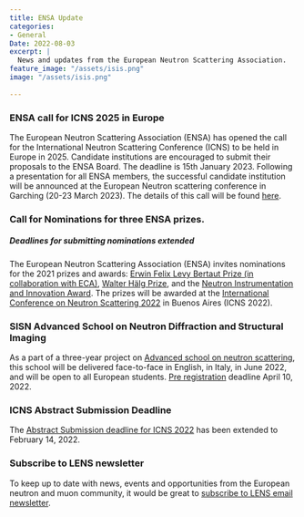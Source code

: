 ```yaml
---
title: ENSA Update
categories:
- General
Date: 2022-08-03
excerpt: |
  News and updates from the European Neutron Scattering Association.
feature_image: "/assets/isis.png"
image: "/assets/isis.png"
 
---
```

### ENSA call for ICNS 2025 in Europe

The European Neutron Scattering Association (ENSA) has opened the call for the International Neutron Scattering Conference (ICNS) to be held in Europe in 2025. Candidate institutions are encouraged to submit their proposals to the ENSA Board.  The deadline is 15th January 2023. Following a presentation for all ENSA members, the successful candidate institution will be announced at the European Neutron scattering conference in Garching (20-23 March 2023). The details of this call will be found [here](./../../../../../assets/ENSA-announcement-ICNS-2025.pdf).  


### Call for Nominations for three ENSA prizes.

##### Deadlines for submitting nominations extended

The European Neutron Scattering Association (ENSA) invites nominations for the 2021 prizes and awards: [Erwin Felix Levy Bertaut Prize (in collaboration with ECA)](./../../../../../assets/EFLBertautPrize2021_Call_for_nominations.pdf), [Walter Hälg Prize](./../../../../../assets/Walter_Hälg_Call_for_Nominations.pdf), and the [Neutron Instrumentation and Innovation Award](./../../../../../assets/NeutronInstrumentation_callfornominations.pdf). 
The prizes will be awarded at the [International Conference on Neutron Scattering 2022](./../../../../../assets/icns.pdf) in Buenos Aires (ICNS 2022). 

### SISN Advanced School on Neutron Diffraction and Structural Imaging
As a part of a three-year project on [Advanced school on neutron scattering](./../../../../../assets/TNT2022_poster_v1_meno_di_1k.pdf), this school will be delivered face-to-face in English, in Italy, in June 2022, and will be open to all European students. [Pre registration](./../../../../../assets/SISN_School_2022_10mar22.pdf) deadline April 10, 2022. 
 
### ICNS Abstract Submission Deadline
The [Abstract Submission deadline for ICNS 2022](./../../../../../assets/icns.pdf) has been extended to February 14, 2022. 
 
### Subscribe to LENS newsletter
To keep up to date with news, events and opportunities from the European neutron and muon community, it would be great to [subscribe to LENS email newsletter](./../../../../../assets/LENSsub.pdf). 
